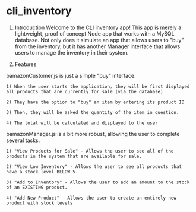 # cli_inventory

1. Introduction
Welcome to the CLI inventory app! This app is merely a lightweight, proof of concept Node app that works with a MySQL database. Not only does it simulate an app that allows users to "buy" from the inventory, but it has another Manager interface that allows users to manage the inventory in their system.

2. Features

bamazonCustomer.js is just a simple "buy" interface.

    1) When the user starts the application, they will be first displayed all products that are currently for sale (via the database)

    2) They have the option to "buy" an item by entering its product ID

    3) Then, they will be asked the quantity of the item in question.

    4) The total will be calculated and displayed to the user

bamazonManager.js is a bit more robust, allowing the user to complete several tasks.

    1) "View Products for Sale" - Allows the user to see all of the products in the system that are available for sale.

    2) "View Low Inventory" - Allows the user to see all products that have a stock level BELOW 5.

    3) "Add to Inventory" - Allows the user to add an amount to the stock of an EXISTING product.

    4) "Add New Product" - Allows the user to create an entirely new product with stock levels


    